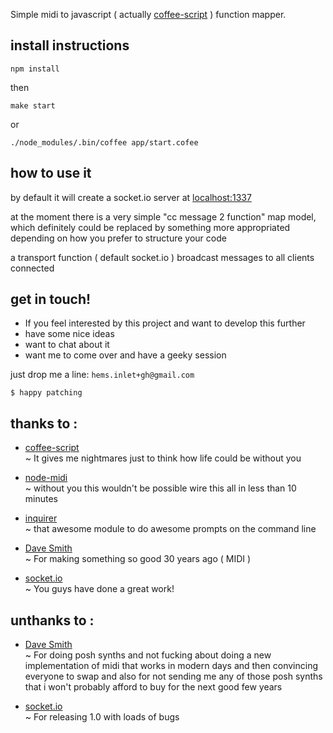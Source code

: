 Simple midi to javascript ( actually [coffee-script](http://coffeescript.org/) ) function mapper.

## install instructions

````
npm install
````

then

````
make start
````

or

````
./node_modules/.bin/coffee app/start.cofee
````
## how to use it

by default it will create a socket.io server at [localhost:1337](http://localhost:1337)  
  
at the moment there is a very simple "cc message 2 function" map model, which
definitely could be replaced by something more appropriated depending on how
you prefer to structure your code  

a transport function ( default socket.io ) broadcast messages to all clients connected

## get in touch!

 - If you feel interested by this project and want to develop this further
 - have some nice ideas 
 - want to chat about it
 - want me to come over and have a geeky session  

just drop me a line: ````hems.inlet+gh@gmail.com````

````
$ happy patching
````

## thanks to :  
 * [coffee-script](http://coffeescript.org/)  
 ~ It gives me nightmares just to think how life could be without you

 * [node-midi](https://github.com/justinlatimer/node-midi)  
 ~ without you this wouldn't be possible wire this all in less than 10 minutes 

 * [inquirer](https://www.npmjs.org/package/inquirer)  
 ~ that awesome module to do awesome prompts on the command line  

 * [Dave Smith](http://www.davesmithinstruments.com/)  
 ~ For making something so good 30 years ago ( MIDI )

 * [socket.io](http://socket.io/)  
 ~ You guys have done a great work!

## unthanks to :  

 * [Dave Smith](http://www.davesmithinstruments.com/)  
 ~ For doing posh synths and not fucking about doing a new implementation of
 midi that works in modern days and then convincing everyone to swap and also
 for not sending me any of those posh synths that i won't probably afford to
 buy for the next good few years

 * [socket.io](http://socket.io/)  
 ~ For releasing 1.0 with loads of bugs